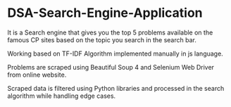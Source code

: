 # DSA-Search-Engine-Application

It is a Search engine that gives you the top 5 problems available on the famous CP sites based on the topic you search in the search bar.

Working based on TF-IDF Algorithm implemented manually in js language.

Problems are scraped using Beautiful Soup 4 and Selenium Web Driver from online website.

Scraped data is filtered using Python libraries and processed in the search algorithm while handling edge cases.
